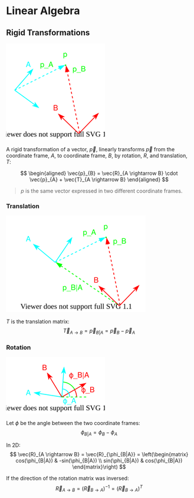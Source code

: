 # Linear Algebra

## Rigid Transformations

![rigid-transformations](rigid-transformations.drawio.svg)

A rigid transformation of a vector, $\vec{p}$, linearly transforms $\vec{p}$ from the coordinate frame, $A$, to coordinate frame, $B$, by rotation, $R$, and translation, $T$:

$$
\begin{aligned}
    \vec{p}_{B} = \vec{R}_{A \rightarrow B} \cdot \vec{p}_{A} + \vec{T}_{A \rightarrow B}
\end{aligned}
$$

> $p$ is the same vector expressed in two different coordinate frames.

### Translation

![rigid-transformations-translation](rigid-transformations-translation.drawio.svg)

$T$ is the translation matrix:
$$
\vec{T}_{A \rightarrow B} = \vec{p}_{B|A} = \vec{p}_{B} - \vec{p}_{A}
$$

### Rotation

![rigid-transformations-rotation](rigid-transformations-rotation.drawio.svg)

Let $\phi$ be the angle between the two coordinate frames:
$$
\phi_{B|A} = \phi_{B} - \phi_{A}
$$

In 2D:
$$
\vec{R}_{A \rightarrow B} = \vec{R}_{\phi_{B|A}} = \left(\begin{matrix} cos(\phi_{B|A}) & -sin(\phi_{B|A}) \\ sin(\phi_{B|A}) & cos(\phi_{B|A}) \end{matrix}\right)
$$


If the direction of the rotation matrix was inversed:
$$
\vec{R}_{A \rightarrow B} = \left(\vec{R}_{B \rightarrow A}\right)^{-1} = \left(\vec{R}_{B \rightarrow A}\right)^{T}
$$
